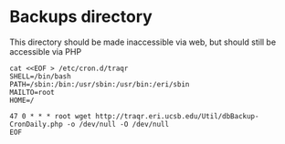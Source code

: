 # Backups directory
This directory should be made inaccessible via web, but should still be accessible via PHP

```
cat <<EOF > /etc/cron.d/traqr
SHELL=/bin/bash
PATH=/sbin:/bin:/usr/sbin:/usr/bin:/eri/sbin
MAILTO=root
HOME=/

47 0 * * * root wget http://traqr.eri.ucsb.edu/Util/dbBackup-CronDaily.php -o /dev/null -O /dev/null
EOF
```
